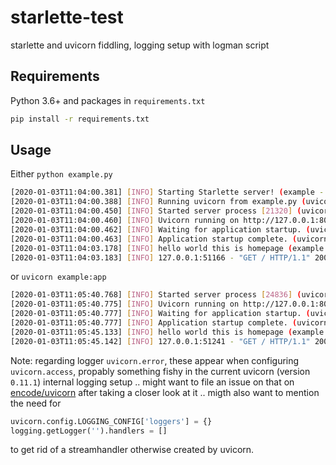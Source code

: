 # starlette-test

starlette and uvicorn fiddling, logging setup with logman script

## Requirements

Python 3.6+ and packages in `requirements.txt`

```bash
pip install -r requirements.txt
```

## Usage

Either `python example.py`

```bash
[2020-01-03T11:04:00.381] [INFO] Starting Starlette server! (example - example.py:77)
[2020-01-03T11:04:00.388] [INFO] Running uvicorn from example.py (uvicorn - example.py:79)
[2020-01-03T11:04:00.450] [INFO] Started server process [21320] (uvicorn.error - main.py:389)
[2020-01-03T11:04:00.460] [INFO] Uvicorn running on http://127.0.0.1:8000 (Press CTRL+C to quit) (uvicorn.error - main.py:471)
[2020-01-03T11:04:00.462] [INFO] Waiting for application startup. (uvicorn.error - on.py:22)
[2020-01-03T11:04:00.463] [INFO] Application startup complete. (uvicorn.error - on.py:34)
[2020-01-03T11:04:03.178] [INFO] hello world this is homepage (example - example.py:54)
[2020-01-03T11:04:03.183] [INFO] 127.0.0.1:51166 - "GET / HTTP/1.1" 200 (uvicorn.error - h11_impl.py:454)
```

or `uvicorn example:app`

```bash
[2020-01-03T11:05:40.768] [INFO] Started server process [24836] (uvicorn.error - main.py:389)
[2020-01-03T11:05:40.775] [INFO] Uvicorn running on http://127.0.0.1:8000 (Press CTRL+C to quit) (uvicorn.error - main.py:471)
[2020-01-03T11:05:40.777] [INFO] Waiting for application startup. (uvicorn.error - on.py:22)
[2020-01-03T11:05:40.777] [INFO] Application startup complete. (uvicorn.error - on.py:34)
[2020-01-03T11:05:45.133] [INFO] hello world this is homepage (example - example.py:54)
[2020-01-03T11:05:45.142] [INFO] 127.0.0.1:51241 - "GET / HTTP/1.1" 200 (uvicorn.error - h11_impl.py:454)
```

Note: regarding logger `uvicorn.error`, these appear when configuring `uvicorn.access`, propably something fishy in the current uvicorn (version `0.11.1`) internal logging setup .. might want to file an issue on that on [encode/uvicorn](https://github.com/encode/uvicorn/issues) after taking a closer look at it .. migth also want to mention the need for

```python
uvicorn.config.LOGGING_CONFIG['loggers'] = {}
logging.getLogger('').handlers = []
```

to get rid of a streamhandler otherwise created by uvicorn.
